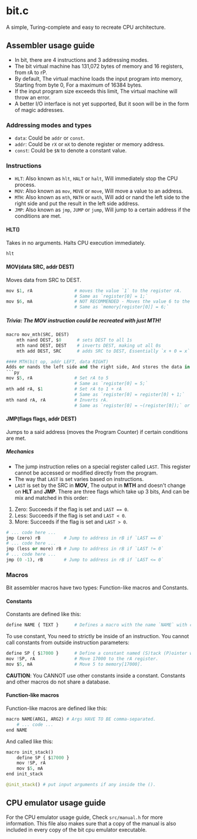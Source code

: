 # bit.c
A simple, Turing-complete and easy to recreate CPU architecture.

## Assembler usage guide
- In bit, there are 4 instructions and 3 addressing modes. 
- The bit virtual machine has 131,072 bytes of memory and 16 registers, from rA to rP.
- By default, The virtual machine loads the input program into memory, Starting from byte 0, For a maximum of 16384 bytes.
- If the input program size exceeds this limit, The virtual machine will throw an error.
- A better I/O interface is not yet supported, But it soon will be in the form of magic addresses.

### Addressing modes and types
- `data`: Could be `addr` or `const`.
- `addr`: Could be `rX` or `mX` to denote register or memory address.
- `const`: Could be `$N` to denote a constant value.

### Instructions
- `HLT`: Also known as `hlt`, `HALT` or `halt`, Will immediately stop the CPU process.
- `MOV`: Also known as `mov`, `MOVE` or `move`, Will move a value to an address.
- `MTH`: Also known as `mth`, `MATH` or `math`, Will add or nand the left side to the right side and put the result in the left side address.
- `JMP`: Also known as `jmp`, `JUMP` or `jump`, Will jump to a certain address if the conditions are met.

#### HLT()
Takes in no arguments. Halts CPU execution immediately.
```py
hlt
```

#### MOV(data SRC, addr DEST)
Moves data from SRC to DEST.
```py
mov $1, rA                # moves the value `1` to the register rA.
                          # Same as `register[0] = 1;`
mov $6, mA                # NOT RECOMMENDED - Moves the value 6 to the memory address pointed to by rA.
                          # Same as `memory[register[0]] = 6;`
```

##### Trivia: The MOV instruction could be recreated with just MTH!
```py
macro mov_mth(SRC, DEST)
    mth nand DEST, $0      # sets DEST to all 1s
    mth nand DEST, DEST    # inverts DEST, making ut all 0s
    mth add DEST, SRC      # adds SRC to DEST, Essentially `x + 0 = x`

#### MTH(bit op, addr LEFT, data RIGHT)
Adds or nands the left side and the right side, And stores the data in the left side.
```py
mov $5, rA                # Set rA to 5
                          # Same as `register[0] = 5;`
mth add rA, $1            # Set rA to 1 + rA
                          # Same as `register[0] = register[0] + 1;`
mth nand rA, rA           # Inverts rA.
                          # Same as `register[0] = ~(register[0]);` or `register[0] = ~(register[0] & register[0]);`
```

#### JMP(__flags__ flags, addr DEST)
Jumps to a said address (moves the Program Counter) if certain conditions are met.

##### Mechanics
- The jump instruction relies on a special register called `LAST`. This register cannot be accessed or modified directly from the program.
- The way that `LAST` is set varies based on instructions.
- `LAST` is set by the SRC in **MOV**, The output in **MTH** and doesn't change on **HLT** and **JMP**.
There are three flags which take up 3 bits, And can be mix and matched in this order:
1. Zero: Succeeds if the flag is set and `LAST == 0`.
2. Less: Succeeds if the flag is set and `LAST < 0`.
2. More: Succeeds if the flag is set and `LAST > 0`.
```py
# ... code here ...
jmp (zero) rB         # Jump to address in rB if `LAST == 0`
# ... code here ...
jmp (less or more) rB # Jump to address in rB if `LAST != 0`
# ... code here ...
jmp (0 -1), rB        # Jump to address in rB if `LAST <= 0`
```

### Macros
Bit assembler macros have two types: Function-like macros and Constants.

#### Constants
Constants are defined like this:
```py
define NAME { TEXT }      # Defines a macro with the name `NAME` with content being `TEXT`
```
To use constant, You need to strictly be inside of an instruction. You cannot call constants from outside instruction parameters:
```py
define SP { $17000 }      # Define a constant named (S)tack (P)ointer with the value being a constant 17000.
mov !SP, rA               # Move 17000 to the rA register.
mov $5, mA                # Move 5 to memory[17000].
```

**CAUTION**: You CANNOT use other constants inside a constant. Constants and other macros do not share a database.

#### Function-like macros
Function-like macros are defined like this:
```py
macro NAME(ARG1, ARG2) # Args HAVE TO BE comma-separated.
    # ... code ...
end NAME
```

And called like this:
```py
macro init_stack()
    define SP { $17000 }
    mov !SP, rA
    mov $5, mA
end init_stack

@init_stack() # put input arguments if any inside the ().
```

## CPU emulator usage guide
For the CPU emulator usage guide, Check `src/manual.h` for more information. This file also makes sure that a copy of the manual is also included in every copy of the bit cpu emulator executable.
